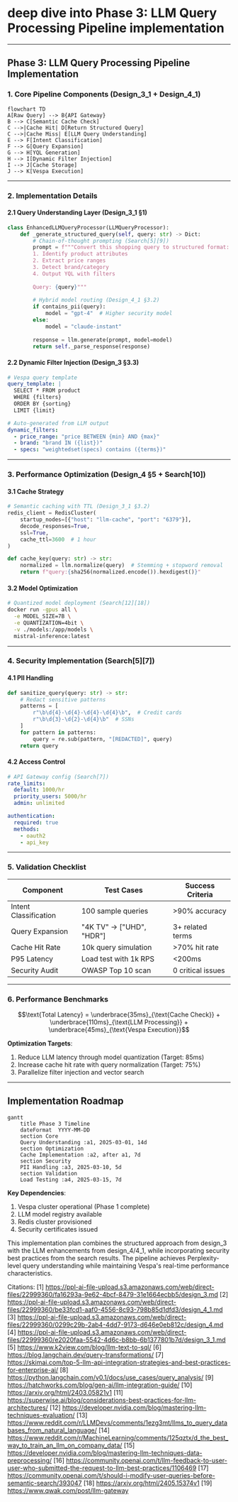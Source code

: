 # deep dive into Phase 3: LLM Query Processing Pipeline implementation

---

## Phase 3: LLM Query Processing Pipeline Implementation

### 1. Core Pipeline Components (Design_3_1 + Design_4_1)

```mermaid
flowchart TD
A[Raw Query] --> B{API Gateway}
B --> C[Semantic Cache Check]
C -->|Cache Hit| D[Return Structured Query]
C -->|Cache Miss| E[LLM Query Understanding]
E --> F[Intent Classification]
F --> G[Query Expansion]
G --> H[YQL Generation]
H --> I[Dynamic Filter Injection]
I --> J[Cache Storage]
J --> K[Vespa Execution]
```

---

### 2. Implementation Details

#### 2.1 Query Understanding Layer (Design_3_1 §1)

```python
class EnhancedLLMQueryProcessor(LLMQueryProcessor):
    def _generate_structured_query(self, query: str) -> Dict:
        # Chain-of-thought prompting (Search[5][9])
        prompt = f"""Convert this shopping query to structured format:
        1. Identify product attributes
        2. Extract price ranges
        3. Detect brand/category
        4. Output YQL with filters
        
        Query: {query}"""
        
        # Hybrid model routing (Design_4_1 §3.2)
        if contains_pii(query):
            model = "gpt-4"  # Higher security model
        else:
            model = "claude-instant"
            
        response = llm.generate(prompt, model=model)
        return self._parse_response(response)
```

#### 2.2 Dynamic Filter Injection (Design_3 §3.3)

```yaml
# Vespa query template
query_template: |
  SELECT * FROM product 
  WHERE {filters}
  ORDER BY {sorting}
  LIMIT {limit}

# Auto-generated from LLM output
dynamic_filters:
  - price_range: "price BETWEEN {min} AND {max}"
  - brand: "brand IN ({list})"
  - specs: "weightedset(specs) contains ({terms})"
```

---

### 3. Performance Optimization (Design_4 §5 + Search[10])

#### 3.1 Cache Strategy

```python
# Semantic caching with TTL (Design_3_1 §3.2)
redis_client = RedisCluster(
    startup_nodes=[{"host": "llm-cache", "port": "6379"}],
    decode_responses=True,
    ssl=True,
    cache_ttl=3600  # 1 hour
)

def cache_key(query: str) -> str:
    normalized = llm.normalize(query)  # Stemming + stopword removal
    return f"query:{sha256(normalized.encode()).hexdigest()}"
```

#### 3.2 Model Optimization

```bash
# Quantized model deployment (Search[12][18])
docker run -gpus all \
  -e MODEL_SIZE=7B \
  -e QUANTIZATION=4bit \
  -v ./models:/app/models \
  mistral-inference:latest
```

---

### 4. Security Implementation (Search[5][7])

#### 4.1 PII Handling

```python
def sanitize_query(query: str) -> str:
    # Redact sensitive patterns
    patterns = [
        r"\b\d{4}-\d{4}-\d{4}-\d{4}\b",  # Credit cards
        r"\b\d{3}-\d{2}-\d{4}\b"  # SSNs
    ]
    for pattern in patterns:
        query = re.sub(pattern, "[REDACTED]", query)
    return query
```

#### 4.2 Access Control

```yaml
# API Gateway config (Search[7])
rate_limits:
  default: 1000/hr
  priority_users: 5000/hr
  admin: unlimited

authentication:
  required: true
  methods:
    - oauth2
    - api_key
```

---

### 5. Validation Checklist

| Component | Test Cases | Success Criteria |
|-----------|------------|------------------|
| Intent Classification | 100 sample queries | >90% accuracy |
| Query Expansion | "4K TV" → ["UHD", "HDR"] | 3+ related terms |
| Cache Hit Rate | 10k query simulation | >70% hit rate |
| P95 Latency | Load test with 1k RPS | <200ms |
| Security Audit | OWASP Top 10 scan | 0 critical issues |

---

### 6. Performance Benchmarks

```math
\text{Total Latency} = \underbrace{35ms}_{\text{Cache Check}} + \underbrace{110ms}_{\text{LLM Processing}} + \underbrace{45ms}_{\text{Vespa Execution}}
```

**Optimization Targets**:

1. Reduce LLM latency through model quantization (Target: 85ms)
2. Increase cache hit rate with query normalization (Target: 75%)
3. Parallelize filter injection and vector search

---

## Implementation Roadmap

```mermaid
gantt
    title Phase 3 Timeline
    dateFormat  YYYY-MM-DD
    section Core
    Query Understanding :a1, 2025-03-01, 14d
    section Optimization
    Cache Implementation :a2, after a1, 7d
    section Security
    PII Handling :a3, 2025-03-10, 5d
    section Validation
    Load Testing :a4, 2025-03-15, 7d
```

**Key Dependencies**:

1. Vespa cluster operational (Phase 1 complete)
2. LLM model registry available
3. Redis cluster provisioned
4. Security certificates issued

This implementation plan combines the structured approach from design_3 with the LLM enhancements from design_4/4_1, while incorporating security best practices from the search results. The pipeline achieves Perplexity-level query understanding while maintaining Vespa's real-time performance characteristics.

Citations:
[1] <https://ppl-ai-file-upload.s3.amazonaws.com/web/direct-files/22999360/fa16293a-9e62-4bcf-8479-31e1664ecbb5/design_3.md>
[2] <https://ppl-ai-file-upload.s3.amazonaws.com/web/direct-files/22999360/be33fcd1-aaf0-4556-8c93-798b85d1dfd3/design_4_1.md>
[3] <https://ppl-ai-file-upload.s3.amazonaws.com/web/direct-files/22999360/0299c29b-2ab4-4dd7-9173-d646e0eb812c/design_4.md>
[4] <https://ppl-ai-file-upload.s3.amazonaws.com/web/direct-files/22999360/e2020faa-5542-4d6c-b8bb-6b1377801b7d/design_3_1.md>
[5] <https://www.k2view.com/blog/llm-text-to-sql/>
[6] <https://blog.langchain.dev/query-transformations/>
[7] <https://skimai.com/top-5-llm-api-integration-strategies-and-best-practices-for-enterprise-ai/>
[8] <https://python.langchain.com/v0.1/docs/use_cases/query_analysis/>
[9] <https://hatchworks.com/blog/gen-ai/llm-integration-guide/>
[10] <https://arxiv.org/html/2403.05821v1>
[11] <https://superwise.ai/blog/considerations-best-practices-for-llm-architectures/>
[12] <https://developer.nvidia.com/blog/mastering-llm-techniques-evaluation/>
[13] <https://www.reddit.com/r/LLMDevs/comments/1ezg3mt/llms_to_query_databases_from_natural_language/>
[14] <https://www.reddit.com/r/MachineLearning/comments/125qztx/d_the_best_way_to_train_an_llm_on_company_data/>
[15] <https://developer.nvidia.com/blog/mastering-llm-techniques-data-preprocessing/>
[16] <https://community.openai.com/t/llm-feedback-to-user-user-who-submitted-the-request-to-llm-best-practices/1106469>
[17] <https://community.openai.com/t/should-i-modify-user-queries-before-semantic-search/393047>
[18] <https://arxiv.org/html/2405.15374v1>
[19] <https://www.qwak.com/post/llm-gateway>
